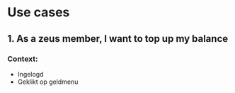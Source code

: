 # Use cases

## 1. As a zeus member, I want to top up my balance

### Context:
* Ingelogd
* Geklikt op geldmenu
